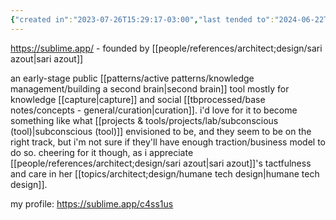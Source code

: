 ```yaml
---
{"created in":"2023-07-26T15:29:17-03:00","last tended to":"2024-06-22T20:51:03-03:00","aliases":["sublime"],"tags":["organization","curation","sensemaking","tool","knowledgemanagement","knowledgedesign","🌿"],"relevancescore":88,"created":"2023-07-26T15:29:17.524-03:00","updated":"2025-01-10T17:06:05.323-03:00","dg-publish":true,"notestage":["🌿"],"permalink":"/initiatives-orgs-and-communities/architect-design/sublime-ex-startupy/","dgPassFrontmatter":true}
---
```


https://sublime.app/ - founded by [[people/references/architect;design/sari azout\|sari azout]]

an early-stage public [[patterns/active patterns/knowledge management/building a second brain\|second brain]] tool mostly for knowledge [[capture\|capture]] and social [[tbprocessed/base notes/concepts - general/curation\|curation]]. i'd love for it to become something like what [[projects & tools/projects/lab/subconscious (tool)\|subconscious (tool)]] envisioned to be, and they seem to be on the right track, but i'm not sure if they'll have enough traction/business model to do so. cheering for it though, as i appreciate [[people/references/architect;design/sari azout\|sari azout]]'s tactfulness and care in her [[topics/architect;design/humane tech design\|humane tech design]].

my profile: https://sublime.app/c4ss1us